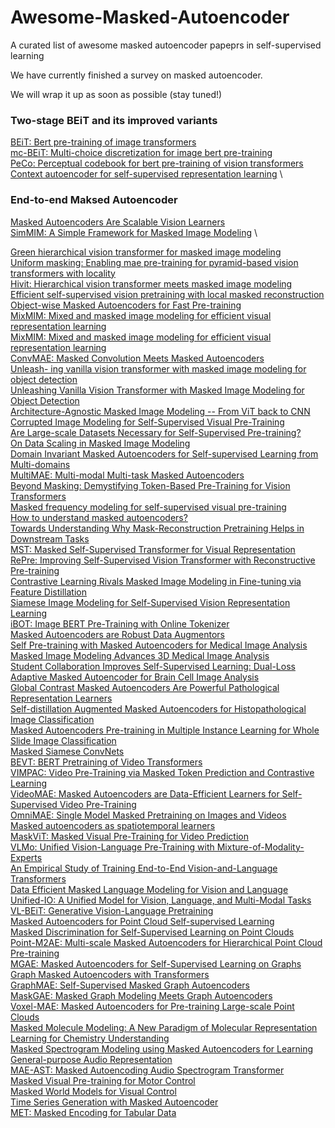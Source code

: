 # Awesome-Masked-Autoencoder
A curated list of awesome masked autoencoder papeprs in self-supervised learning

We have currently finished a survey on masked autoencoder.

We will wrap it up as soon as possible (stay tuned!)

### Two-stage BEiT and its improved variants
[BEiT: Bert pre-training of image transformers](https://arxiv.org/pdf/2106.08254.pdf) \
[mc-BEiT: Multi-choice discretization for image bert pre-training](https://arxiv.org/abs/2203.15371) \
[PeCo: Perceptual codebook for bert pre-training of vision transformers](https://arxiv.org/abs/2111.12710) \
[Context autoencoder for self-supervised representation learning](https://arxiv.org/abs/2202.03026) \

### End-to-end Maksed Autoencoder
[Masked Autoencoders Are Scalable Vision Learners](https://arxiv.org/abs/2111.06377) \
[SimMIM: A Simple Framework for Masked Image Modeling](https://arxiv.org/abs/2111.09886) \

[Green hierarchical vision transformer for masked image modeling](https://arxiv.org/abs/2205.13515) \
[Uniform masking: Enabling
mae pre-training for pyramid-based vision transformers with locality](https://arxiv.org/abs/2205.10063) \
[Hivit: Hierarchical vision transformer meets masked image modeling](https://arxiv.org/pdf/2205.14949) \
[Efficient self-supervised vision pretraining with local masked reconstruction](https://arxiv.org/abs/2206.00790) \
[Object-wise Masked Autoencoders for Fast Pre-training](https://arxiv.org/abs/2205.14338) \
[MixMIM: Mixed and masked image modeling for efficient visual representation learning](https://arxiv.org/abs/2205.13137) \
[MixMIM: Mixed and masked image modeling for efficient visual representation learning](https://arxiv.org/abs/2205.13137) \
[ConvMAE: Masked Convolution Meets Masked Autoencoders](https://arxiv.org/abs/2205.03892) \
[Unleash-
ing vanilla vision transformer with masked image modeling for
object detection](https://arxiv.org/abs/2205.03892) \
[Unleashing Vanilla Vision Transformer with Masked Image Modeling for Object Detection](https://arxiv.org/abs/2204.02964) \
[Architecture-Agnostic Masked Image Modeling -- From ViT back to CNN](https://arxiv.org/abs/2205.13943v2) \
[Corrupted Image Modeling for Self-Supervised Visual Pre-Training](https://arxiv.org/abs/2202.03382) \
[Are Large-scale Datasets Necessary for Self-Supervised Pre-training?](https://arxiv.org/abs/2112.10740) \
[On Data Scaling in Masked Image Modeling](https://arxiv.org/abs/2206.04664) \
[Domain Invariant Masked Autoencoders for Self-supervised Learning from Multi-domains](https://arxiv.org/abs/2205.04771) \
[MultiMAE: Multi-modal Multi-task Masked Autoencoders](https://arxiv.org/pdf/2204.01678) \
[Beyond Masking: Demystifying Token-Based Pre-Training for Vision Transformers](https://arxiv.org/abs/2203.14313) \
[Masked frequency modeling for self-supervised visual pre-training](https://arxiv.org/abs/2206.07706) \
[How to understand masked autoencoders?](https://arxiv.org/pdf/2202.03670.pdf) \
[Towards Understanding Why Mask-Reconstruction Pretraining Helps in Downstream Tasks](https://arxiv.org/abs/2206.03826) \
[MST: Masked Self-Supervised Transformer for
Visual Representation](https://arxiv.org/pdf/2106.05656) \
[RePre: Improving Self-Supervised Vision Transformer with
Reconstructive Pre-training](https://arxiv.org/pdf/2201.06857v2) \
[Contrastive Learning Rivals Masked Image Modeling in Fine-tuning via Feature Distillation
](https://arxiv.org/abs/2205.14141) \
[Siamese Image Modeling for Self-Supervised Vision Representation Learning](https://arxiv.org/abs/2206.01204) \
[iBOT: Image BERT Pre-Training with Online Tokenizer](https://arxiv.org/abs/2111.07832) \
[Masked Autoencoders are Robust Data Augmentors](https://arxiv.org/abs/2206.04846) \
[Self Pre-training with Masked Autoencoders for Medical Image Analysis](https://arxiv.org/abs/2203.05573) \
[Masked Image Modeling Advances 3D Medical Image Analysis](https://arxiv.org/abs/2204.11716) \
[Student Collaboration Improves Self-Supervised Learning: Dual-Loss Adaptive Masked Autoencoder for Brain Cell Image Analysis](https://arxiv.org/abs/2205.05194) \
[Global Contrast Masked Autoencoders Are Powerful Pathological Representation Learners](https://arxiv.org/abs/2205.09048) \
[Self-distillation Augmented Masked Autoencoders for Histopathological Image Classification
](https://arxiv.org/abs/2203.16983) \
[Masked Autoencoders Pre-training in Multiple Instance Learning for Whole Slide Image Classification](https://openreview.net/forum?id=rV5gzFDn5PF) \
[Masked Siamese ConvNets](https://arxiv.org/abs/2206.07700) \
[BEVT: BERT Pretraining of Video Transformers](https://openaccess.thecvf.com/content/CVPR2022/papers/Wang_BEVT_BERT_Pretraining_of_Video_Transformers_CVPR_2022_paper.pdf) \
[VIMPAC: Video Pre-Training via Masked Token Prediction and Contrastive Learning](https://openreview.net/forum?id=NP9T_pViXU) \
[VideoMAE: Masked Autoencoders are Data-Efficient Learners for Self-Supervised Video Pre-Training](https://arxiv.org/abs/2203.12602) \
[OmniMAE: Single Model Masked Pretraining on Images and Videos](https://arxiv.org/abs/2206.08356) \
[Masked autoencoders as spatiotemporal learners](https://arxiv.org/abs/2206.08356) \
[MaskViT: Masked Visual Pre-Training for Video Prediction](https://arxiv.org/abs/2206.11894) \
[VLMo: Unified Vision-Language Pre-Training with Mixture-of-Modality-Experts](https://arxiv.org/abs/2111.02358) \
[An Empirical Study of Training End-to-End Vision-and-Language Transformers](https://arxiv.org/abs/2111.02387) \
[Data Efficient Masked Language Modeling for Vision and Language](https://arxiv.org/abs/2109.02040) \
[Unified-IO: A Unified Model for Vision, Language, and Multi-Modal Tasks](https://arxiv.org/abs/2206.08916) \
[VL-BEiT: Generative Vision-Language Pretraining](https://arxiv.org/abs/2206.01127) \
[Masked Autoencoders for Point Cloud Self-supervised Learning](https://arxiv.org/abs/2203.06604) \
[Masked Discrimination for
Self-Supervised Learning on Point Clouds](https://arxiv.org/pdf/2203.11183) \
[Point-M2AE: Multi-scale Masked Autoencoders for Hierarchical Point Cloud Pre-training](https://arxiv.org/abs/2205.14401) \
[MGAE: Masked Autoencoders for Self-Supervised Learning on Graphs](https://arxiv.org/abs/2201.02534) \
[Graph Masked Autoencoders with Transformers](https://arxiv.org/pdf/2202.08391.pdf) \
[GraphMAE: Self-Supervised Masked Graph Autoencoders](https://arxiv.org/abs/2205.10803) \
[MaskGAE: Masked Graph Modeling Meets Graph Autoencoders](https://arxiv.org/abs/2205.10053) \
[Voxel-MAE: Masked Autoencoders for Pre-training Large-scale Point Clouds](https://arxiv.org/abs/2206.09900) \
[Masked Molecule Modeling: A New Paradigm of
Molecular Representation Learning for Chemistry
Understanding](https://assets.researchsquare.com/files/rs-1746019/v1_covered.pdf?c=1656528248) \
[Masked Spectrogram Modeling using Masked Autoencoders for Learning General-purpose Audio Representation](https://arxiv.org/abs/2204.12260) \
[MAE-AST: Masked Autoencoding Audio Spectrogram Transformer](https://arxiv.org/pdf/2203.16691v1) \
[Masked Visual Pre-training for Motor Control](https://arxiv.org/abs/2203.06173) \
[Masked World Models for Visual Control](https://arxiv.org/abs/2206.14244) \
[Time Series Generation with Masked Autoencoder](https://arxiv.org/abs/2201.07006) \
[MET: Masked Encoding for Tabular Data](https://arxiv.org/abs/2206.08564) 
